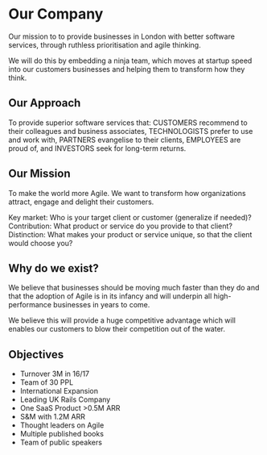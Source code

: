 # Our Company

Our mission to to provide businesses in London with better software services, through ruthless prioritisation and agile thinking. 

We will do this by embedding a ninja team, which moves at startup speed into our customers businesses and helping them to transform how they think.

## Our Approach

To provide superior software services that: CUSTOMERS recommend to their colleagues and business associates, TECHNOLOGISTS prefer to use and work with, PARTNERS evangelise to their clients, EMPLOYEES are proud of, and INVESTORS seek for long-term returns.

## Our Mission

To make the world more Agile. We want to transform how organizations attract, engage and delight their customers.

Key market: Who is your target client or customer (generalize if needed)?
Contribution: What product or service do you provide to that client?
Distinction: What makes your product or service unique, so that the client would choose you?

## Why do we exist?

We believe that businesses should be moving much faster than they do and that the adoption of Agile is in its infancy and will underpin all high-performance businesses in years to come. 

We believe this will provide a huge competitive advantage which will enables our customers to blow their competition out of the water. 

## Objectives
* Turnover 3M in 16/17
* Team of 30 PPL
* International Expansion
* Leading UK Rails Company
* One SaaS Product >0.5M ARR
* S&M with 1.2M ARR
* Thought leaders on Agile
* Multiple published books
* Team of public speakers